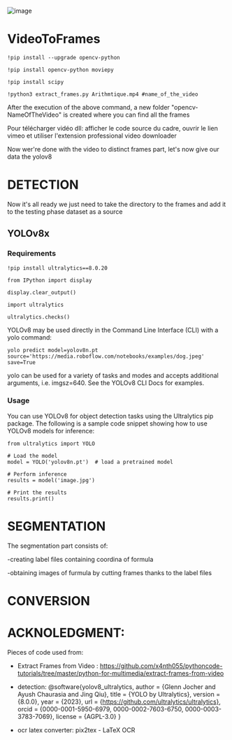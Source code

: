 ![image](https://github.com/Chaymae-Elhilali/DLLFormula/assets/91722533/7f8c10c1-e017-4440-acb6-e87abdfc97da)

# VideoToFrames

```
!pip install --upgrade opencv-python

!pip install opencv-python moviepy

!pip install scipy

!python3 extract_frames.py Arithmtique.mp4 #name_of_the_video
```

After the execution of the above command, a new folder "opencv-NameOfTheVideo" is created where you can find all the frames

Pour télécharger vidéo dll: afficher le code source du cadre, ouvrir le lien vimeo et utiliser l'extension professional video downloader

Now wer're done with the video to distinct frames part, let's now give our data the yolov8

# DETECTION

Now it's all ready we just need to take the directory to the frames and add it to the testing phase dataset as a source

## YOLOv8x

### Requirements

```
!pip install ultralytics==8.0.20

from IPython import display

display.clear_output()

import ultralytics

ultralytics.checks()
```

YOLOv8 may be used directly in the Command Line Interface (CLI) with a yolo command:

```
yolo predict model=yolov8n.pt source='https://media.roboflow.com/notebooks/examples/dog.jpeg' save=True
```

yolo can be used for a variety of tasks and modes and accepts additional arguments, i.e. imgsz=640. See the YOLOv8 CLI Docs for examples.

### Usage

You can use YOLOv8 for object detection tasks using the Ultralytics pip package. The following is a sample code snippet showing how to use YOLOv8 models for inference:

```
from ultralytics import YOLO

# Load the model
model = YOLO('yolov8n.pt')  # load a pretrained model

# Perform inference
results = model('image.jpg')

# Print the results
results.print()
```

# SEGMENTATION

The segmentation part consists of:

-creating label files containing coordina of formula

-obtaining images of furmula by cutting frames thanks to the label files

# CONVERSION

# ACKNOLEDGMENT:

Pieces of code used from:

- Extract Frames from Video : https://github.com/x4nth055/pythoncode-tutorials/tree/master/python-for-multimedia/extract-frames-from-video

- detection: @software{yolov8_ultralytics,
  author = {Glenn Jocher and Ayush Chaurasia and Jing Qiu},
  title = {YOLO by Ultralytics},
  version = {8.0.0},
  year = {2023},
  url = {https://github.com/ultralytics/ultralytics},
  orcid = {0000-0001-5950-6979, 0000-0002-7603-6750, 0000-0003-3783-7069},
  license = {AGPL-3.0}
  }

- ocr latex converter: pix2tex - LaTeX OCR
